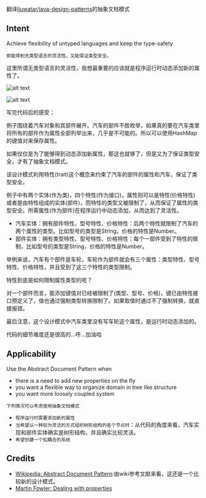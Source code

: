 翻译[iluwatar/java-design-patterns](https://github.com/iluwatar/java-design-patterns/tree/master/abstract-document)的抽象文档模式

## Intent

Achieve flexibility of untyped languages and keep the type-safety 

`即能得到无类型语言的灵活性，又能保证类型安全。`

这里所谓无类型语言的灵活性，我想最重要的应该就是程序运行时动态添加新的属性了。



![alt text](https://github.com/iluwatar/java-design-patterns/raw/master/abstract-document/etc/abstract-document-base.png "Abstract Document Base")

![alt text](https://github.com/iluwatar/java-design-patterns/raw/master/abstract-document/etc/abstract-document.png  "Abstract Document Traits and Domain")

写完代码后的感受：

例子围绕着汽车对象和其部件展开。汽车的部件不胜枚举，如果真的要在汽车类里将所有的部件作为属性全部列举出来，几乎是不可能的。所以可以使用HashMap的键值对来保存属性。

如果仅仅是为了能够得到动态添加新属性，那这也就够了，但是又为了保证类型安全，才有了抽象文档模式。

该设计模式利用特性(trait)这个概念来约束了汽车的部件的属性和汽车，保证了类型安全。

例子中有两个实体(作为类)，四个特性(作为接口)，属性则可以是特性(价格特性)或者是由特性组成的实体(部件)，而特性的类型又被限制了，从而保证了属性的类型安全。所需属性(作为部件)在程序运行中动态添加，从而达到了灵活性。

* 汽车实体：拥有部件特性、型号特性、价格特性：后两个特性就限制了汽车的两个属性的类型。比如型号的类型是String，价格的特性是Number。
* 部件实体：拥有类型特性、型号特性、价格特性：每个一部件受到了特性的限制，比如型号的类型是String，价格的特性是Number。

举例来说，汽车有个部件是车轮，车轮作为部件就会有三个属性：类型特性、型号特性、价格特性，并且受到了这三个特性的类型限制。

特性到底是如何限制属性类型的呢？

对一个部件而言，能添加键值对已经被限制了(类型、型号、价格)，键已由特性接口预定义了，值也通过强制类型转换限制了。如果取值时通过不了强制转换，就直接报错。 

最后注意，这个设计模式中汽车类里没有写车轮这个属性，是运行时动态添加的。

代码的细节难度还是很高的...呼...加油哈


## Applicability
Use the Abstract Document Pattern when

* there is a need to add new properties on the fly
* you want a flexible way to organize domain in tree like structure
* you want more loosely coupled system

`下列情况可以考虑使用抽象文档模式`

* `程序运行时需要添加新的属性`
* `当希望以一种较为灵活的方式组织树形结构的各个节点时`：从代码的角度来看，汽车实现和部件实体确实是树形结构，并且确实比较灵活。
* `希望创建一个松耦合的系统`



## Credits

* [Wikipedia: Abstract Document Pattern](https://en.wikipedia.org/wiki/Abstract_Document_Pattern):由wiki参考文献来看，这还是一个比较新的设计模式。
* [Martin Fowler: Dealing with properties](http://martinfowler.com/apsupp/properties.pdf)
